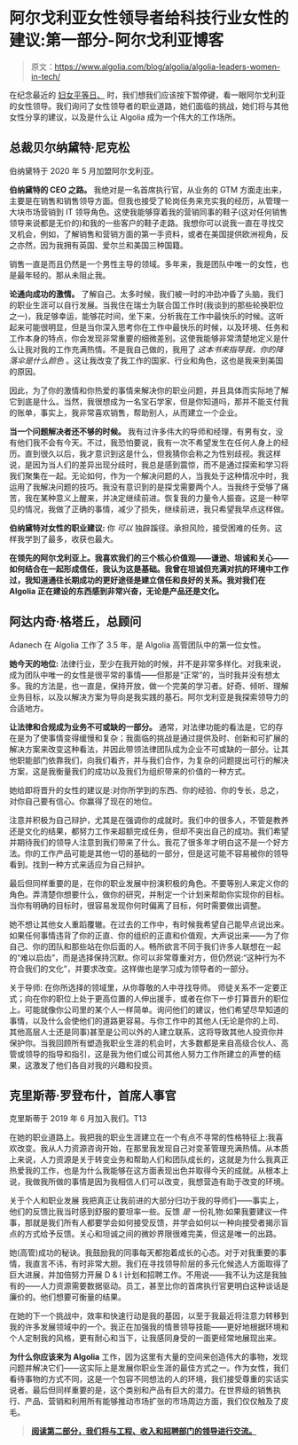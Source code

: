 # 阿尔戈利亚女性领导者给科技行业女性的建议:第一部分-阿尔戈利亚博客

> 原文：<https://www.algolia.com/blog/algolia/algolia-leaders-women-in-tech/>

在纪念最近的 [妇女平等日、](https://en.wikipedia.org/wiki/Women%27s_Equality_Day) 时，我们想我们应该按下暂停键，看一眼阿尔戈利亚的女性领导。我们询问了女性领导者的职业道路，她们面临的挑战，她们将与其他女性分享的建议，以及是什么让 Algolia 成为一个伟大的工作场所。

## [](#bernadette-nixon-ceo%c2%a0%c2%a0)总裁贝尔纳黛特·尼克松

伯纳黛特于 2020 年 5 月加盟阿尔戈利亚。

**伯纳黛特的 CEO 之路。** 我绝对是一名首席执行官，从业务的 GTM 方面走出来，主要是在销售和销售领导方面。但我也接受了轮岗任务来充实我的经历，从管理一大块市场营销到 IT 领导角色。这使我能够穿着我的营销同事的鞋子(这对任何销售领导来说都是无价的)和我的一些客户的鞋子走路。我想你可以说我一直在寻找交叉机会，例如，了解销售和营销方面的第一手资料，或者在美国提供欧洲视角，反之亦然，因为我拥有英国、爱尔兰和美国三种国籍。

销售一直是而且仍然是一个男性主导的领域。多年来，我是团队中唯一的女性，也是最年轻的。那从未阻止我。

**论通向成功的激情。** 了解自己。太多时候，我们被一时的冲劲冲昏了头脑，我们的职业生涯可以自行发展。当我住在瑞士为联合国工作时(我谈到的那些轮换职位之一)，我足够幸运，能够花时间，坐下来，分析我在工作中最快乐的时候。这听起来可能很明显，但是当你深入思考你在工作中最快乐的时候，以及环境、任务和工作本身的特点，你会发现非常重要的细微差别。这使我能够非常清楚地定义是什么让我对我的工作充满热情。不是我自己做的，我用了 *这本书来指导我，你的降落伞是什么颜色* 。这让我改变了我工作的国家、行业和角色，这也是我来到美国的原因。

因此，为了你的激情和你热爱的事情来解决你的职业问题，并且具体而实际地了解它到底是什么。当然，我很想成为一名宝石学家，但是你知道吗，那并不能支付我的账单，事实上，我非常喜欢销售，帮助别人，从而建立一个企业。

**当一个问题解决者还不够的时候。** 我有过许多伟大的导师和经理，有男有女，没有他们我不会有今天。不过，我恐怕要说，我有一次不希望发生在任何人身上的经历。直到很久以后，我才意识到这是什么，但我猜你会称之为性别歧视。我这样说，是因为当人们的差异出现分歧时，我总是感到震惊，而不是通过探索和学习将我们聚集在一起。无论如何，作为一个解决问题的人，当我处于这种情况中时，我运用了我解决问题的技巧。我没有意识到的是探戈需要两个人。当我终于受够了痛苦，我在某种意义上醒来，并决定继续前进。恢复我的力量令人振奋。这是一种罕见的情况，我做了正确的事情，减少了损失，继续前进，我只希望我早点这样做。

**伯纳黛特对女性的职业建议:** 你 *可以* 独辟蹊径。承担风险，接受困难的任务。这样我学到了最多，收获也最大。

**在领先的阿尔戈利亚上。我喜欢我们的三个核心价值观——谦逊、坦诚和关心——如何结合在一起形成信任，我认为这是基础。我曾在坦诚但充满对抗的环境中工作过，我知道通往长期成功的更好途径是建立信任和良好的关系。我对我们在 Algolia 正在建设的东西感到非常兴奋，无论是产品还是文化。**

## [](#adanech-getachew-general-counsel%c2%a0)阿达内奇·格塔丘，总顾问

Adanech 在 Algolia 工作了 3.5 年，是 Algolia 高管团队中的第一位女性。

**她今天的地位:** 法律行业，至少在我开始的时候，并不是非常多样化。对我来说，成为团队中唯一的女性是很平常的事情——但那是“正常”的，当时我并没有想太多。我的方法是，也一直是，保持开放，做一个完美的学习者。好奇、倾听、理解业务目标，以及以解决方案为导向是我实践的基石。阿尔戈利亚是我探索领导力的合适地方。

**让法律和合规成为业务不可或缺的一部分。** 通常，对法律功能的看法是，它的存在是为了使事情变得缓慢和复杂；我面临的挑战是通过提供及时、创新和可扩展的解决方案来改变这种看法，并因此带领法律团队成为企业不可或缺的一部分。让其他职能部门依靠我们，向我们看齐，并与我们合作，为复杂的问题提出可行的解决方案，这是我衡量我们的成功以及我们为组织带来的价值的一种方式。

她给即将晋升的女性的建议是:对你所学到的东西、你的经验、你的专长，总之，对你自己要有信心。你赢得了现在的地位。

注意并积极为自己辩护，尤其是在强调你的成就时。我们中的很多人，不管是教养还是文化的结果，都努力工作来超额完成任务，但却不突出自己的成功。我们希望并期待我们的领导人注意到我们带来了什么。我花了很多年才明白这不是一个好方法。你的工作产品可能是其他一切的基础的一部分，但是这可能不容易被你的领导看到。找到一种方式来适应为自己辩护。

最后但同样重要的是，在你的职业发展中扮演积极的角色。不要等别人来定义你的角色。弄清楚你想要什么，做你的研究，并制定一个计划来帮助你实现你的目标。当你有明确的目标时，很容易发现你何时偏离了目标，何时需要做出调整。

她不想让其他女人重蹈覆辙。在过去的工作中，有时候我希望自己能早点说出来。如果任何事情违背了你的正直、你的组织的正直和价值观，大声说出来——为了你自己、你的团队和那些站在你后面的人。畅所欲言不同于我们许多人联想在一起的“难以启齿”，而是选择保持沉默。你可以非常尊重对方，但仍然说:“这种行为不符合我们的文化”，并要求改变。这样做也是学习成为领导者的一部分。

关于导师: 在你所选择的领域里，从你尊敬的人中寻找导师。 师徒关系不一定要正式；向在你的职位上处于更高位置的人伸出援手，或者在你下一步打算晋升的职位上。可能就像你公司里的某个人一样简单。询问他们的建议，他们希望尽早知道的事情，以及什么会使他们的道路更容易。与你工作中的其他人(无论是你的上司、其他高层人士还是同事)甚至是公司以外的人建立联系，这将导致其他人投资你并保护你。当我回顾所有塑造我职业生涯的机会时，大多数都是来自高级合伙人、高管或领导的指导和指引，这是我为他们或公司其他人努力工作所建立的声誉的结果，这激发了他们各自对我的兴趣和投资。

## 克里斯蒂·罗登布什，首席人事官

克里斯蒂于 2019 年 6 月加入我们。T13


在她的职业道路上。我把我的职业生涯建立在一个有点不寻常的性格特征上:我喜欢改变。我从人力资源咨询开始，在那里我发现自己对变革管理充满热情。从本质上来说，人力资源是关于转变业务和帮助人们和团队成长的，这就是为什么我真正热爱我的工作，也是为什么我能够在这方面表现出色并取得今天的成就。从根本上说，我做我所做的事情是因为我相信人们可以改变，我想营造有助于改变的环境。

关于个人和职业发展 我把真正让我前进的大部分归功于我的导师们——事实上，他们的反馈比我当时感到舒服的要坦率一些。反馈 *是* 一份礼物:如果我要建议一件事，那就是我们所有人都要学会如何接受反馈，并学会如何以一种向接受者揭示盲点的方式给予反馈。关心和坦诚之间的微妙界限很难完美，但这是唯一的出路。

她(高管)成功的秘诀。我鼓励我的同事每天都抱着成长的心态。对于对我重要的事情，我直言不讳，有时非常大胆。我们在寻找领导阶层的多元化候选人方面取得了巨大进展，并加倍努力开展 D & I 计划和招聘工作。不用说——我不认为这是我独有的——人力资源需要数据驱动。员工，甚至比你的首席执行官更明白这种谈话是廉价的。他们想要可衡量的结果。

在她的下一个挑战中，效率和快速行动是我的基因，以至于我最近将注意力转移到我的许多发展领域中的一个。我正在加强我的情景领导技能——更好地根据环境和个人定制我的风格，更有耐心和当下，让我感同身受的一面更经常地展现出来。

**为什么你应该来为 Algolia** 工作，因为这里有大量的空间来创造伟大的事物，发现问题并解决它们——这实际上是发展你职业生涯的最佳方式之一。作为女性，我们看待事物的方式不同，这是一个包容不同想法的人的环境，我们接受尊重的实话实说者。最后但同样重要的是，这个类别和产品有巨大的潜力。在世界级的销售执行、产品、营销和利用所有能够推动市场扩张的市场周边方面，我们仅仅触及了皮毛。

> **[阅读第二部分，我们将与工程、收入和招聘部门的领导进行交流。](https://blog.algolia.com/advice-to-women-in-tech-from-algolias-female-leaders-part-2/)**